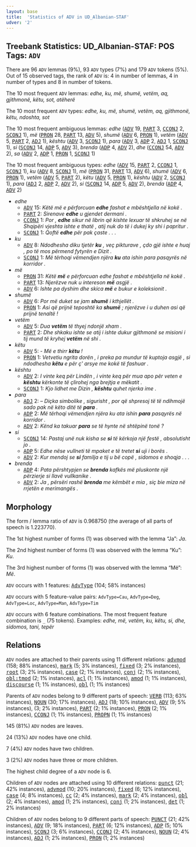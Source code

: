 ```yaml
---
layout: base
title:  'Statistics of ADV in UD_Albanian-STAF'
udver: '2'
---
```


## Treebank Statistics: UD_Albanian-STAF: POS Tags: `ADV`

There are 96 `ADV` lemmas (9%), 93 `ADV` types (7%) and 179 `ADV` tokens (5%).
Out of 15 observed tags, the rank of `ADV` is: 4 in number of lemmas, 4 in number of types and 8 in number of tokens.

The 10 most frequent `ADV` lemmas: <em>edhe, ku, më, shumë, vetëm, aq, gjithmonë, këtu, sot, atëherë</em>

The 10 most frequent `ADV` types:  <em>edhe, ku, më, shumë, vetëm, aq, gjithmonë, këtu, ndoshta, sot</em>

The 10 most frequent ambiguous lemmas: <em>edhe</em> (<tt><a href="sq_staf-pos-ADV.html">ADV</a></tt> 19, <tt><a href="sq_staf-pos-PART.html">PART</a></tt> 3, <tt><a href="sq_staf-pos-CCONJ.html">CCONJ</a></tt> 2, <tt><a href="sq_staf-pos-SCONJ.html">SCONJ</a></tt> 1), <em>më</em> (<tt><a href="sq_staf-pos-PRON.html">PRON</a></tt> 28, <tt><a href="sq_staf-pos-PART.html">PART</a></tt> 13, <tt><a href="sq_staf-pos-ADV.html">ADV</a></tt> 5), <em>shumë</em> (<tt><a href="sq_staf-pos-ADV.html">ADV</a></tt> 6, <tt><a href="sq_staf-pos-PRON.html">PRON</a></tt> 1), <em>vetëm</em> (<tt><a href="sq_staf-pos-ADV.html">ADV</a></tt> 5, <tt><a href="sq_staf-pos-PART.html">PART</a></tt> 2, <tt><a href="sq_staf-pos-ADJ.html">ADJ</a></tt> 1), <em>kështu</em> (<tt><a href="sq_staf-pos-ADV.html">ADV</a></tt> 3, <tt><a href="sq_staf-pos-SCONJ.html">SCONJ</a></tt> 1), <em>para</em> (<tt><a href="sq_staf-pos-ADV.html">ADV</a></tt> 3, <tt><a href="sq_staf-pos-ADP.html">ADP</a></tt> 2, <tt><a href="sq_staf-pos-ADJ.html">ADJ</a></tt> 1, <tt><a href="sq_staf-pos-SCONJ.html">SCONJ</a></tt> 1), <em>si</em> (<tt><a href="sq_staf-pos-SCONJ.html">SCONJ</a></tt> 14, <tt><a href="sq_staf-pos-ADP.html">ADP</a></tt> 5, <tt><a href="sq_staf-pos-ADV.html">ADV</a></tt> 3), <em>brenda</em> (<tt><a href="sq_staf-pos-ADP.html">ADP</a></tt> 4, <tt><a href="sq_staf-pos-ADV.html">ADV</a></tt> 2), <em>dhe</em> (<tt><a href="sq_staf-pos-CCONJ.html">CCONJ</a></tt> 54, <tt><a href="sq_staf-pos-ADV.html">ADV</a></tt> 2), <em>sa</em> (<tt><a href="sq_staf-pos-ADV.html">ADV</a></tt> 2, <tt><a href="sq_staf-pos-ADP.html">ADP</a></tt> 1, <tt><a href="sq_staf-pos-PRON.html">PRON</a></tt> 1, <tt><a href="sq_staf-pos-SCONJ.html">SCONJ</a></tt> 1)

The 10 most frequent ambiguous types:  <em>edhe</em> (<tt><a href="sq_staf-pos-ADV.html">ADV</a></tt> 15, <tt><a href="sq_staf-pos-PART.html">PART</a></tt> 2, <tt><a href="sq_staf-pos-CCONJ.html">CCONJ</a></tt> 1, <tt><a href="sq_staf-pos-SCONJ.html">SCONJ</a></tt> 1), <em>ku</em> (<tt><a href="sq_staf-pos-ADV.html">ADV</a></tt> 8, <tt><a href="sq_staf-pos-SCONJ.html">SCONJ</a></tt> 1), <em>më</em> (<tt><a href="sq_staf-pos-PRON.html">PRON</a></tt> 31, <tt><a href="sq_staf-pos-PART.html">PART</a></tt> 13, <tt><a href="sq_staf-pos-ADV.html">ADV</a></tt> 6), <em>shumë</em> (<tt><a href="sq_staf-pos-ADV.html">ADV</a></tt> 6, <tt><a href="sq_staf-pos-PRON.html">PRON</a></tt> 1), <em>vetëm</em> (<tt><a href="sq_staf-pos-ADV.html">ADV</a></tt> 5, <tt><a href="sq_staf-pos-PART.html">PART</a></tt> 2), <em>këtu</em> (<tt><a href="sq_staf-pos-ADV.html">ADV</a></tt> 5, <tt><a href="sq_staf-pos-PRON.html">PRON</a></tt> 1), <em>kështu</em> (<tt><a href="sq_staf-pos-ADV.html">ADV</a></tt> 2, <tt><a href="sq_staf-pos-SCONJ.html">SCONJ</a></tt> 1), <em>para</em> (<tt><a href="sq_staf-pos-ADJ.html">ADJ</a></tt> 2, <tt><a href="sq_staf-pos-ADP.html">ADP</a></tt> 2, <tt><a href="sq_staf-pos-ADV.html">ADV</a></tt> 2), <em>si</em> (<tt><a href="sq_staf-pos-SCONJ.html">SCONJ</a></tt> 14, <tt><a href="sq_staf-pos-ADP.html">ADP</a></tt> 5, <tt><a href="sq_staf-pos-ADV.html">ADV</a></tt> 2), <em>brenda</em> (<tt><a href="sq_staf-pos-ADP.html">ADP</a></tt> 4, <tt><a href="sq_staf-pos-ADV.html">ADV</a></tt> 2)


* <em>edhe</em>
  * <tt><a href="sq_staf-pos-ADV.html">ADV</a></tt> 15: <em>Këtë më e përforcuan <b>edhe</b> fashat e mbështjella në kokë .</em>
  * <tt><a href="sq_staf-pos-PART.html">PART</a></tt> 2: <em>Sirenave <b>edhe</b> u gjendet dermani .</em>
  * <tt><a href="sq_staf-pos-CCONJ.html">CCONJ</a></tt> 1: <em>Por , <b>edhe</b> sikur në librin që kishte lexuar të shkruhej se në Shqipëri vjeshta ishte e thatë , atij nuk do të i dukej ky shi i papritur .</em>
  * <tt><a href="sq_staf-pos-SCONJ.html">SCONJ</a></tt> 1: <em>Qoftë <b>edhe</b> për pak çaste . . .</em>
* <em>ku</em>
  * <tt><a href="sq_staf-pos-ADV.html">ADV</a></tt> 8: <em>Ndodhesha diku tjetër <b>ku</b> , veç pikturave , çdo gjë ishte e huaj , po të mos përmend fytyrën e Dizit .</em>
  * <tt><a href="sq_staf-pos-SCONJ.html">SCONJ</a></tt> 1: <em>Më tërhoqi vëmendjen njëra <b>ku</b> ata ishin para pasqyrës në korridor .</em>
* <em>më</em>
  * <tt><a href="sq_staf-pos-PRON.html">PRON</a></tt> 31: <em>Këtë <b>më</b> e përforcuan edhe fashat e mbështjella në kokë .</em>
  * <tt><a href="sq_staf-pos-PART.html">PART</a></tt> 13: <em>Njerëzve nuk u intereson <b>më</b> asgjë .</em>
  * <tt><a href="sq_staf-pos-ADV.html">ADV</a></tt> 6: <em>Ishte pa dyshim dhe skica <b>më</b> e bukur e koleksionit .</em>
* <em>shumë</em>
  * <tt><a href="sq_staf-pos-ADV.html">ADV</a></tt> 6: <em>Por më duket se jam <b>shumë</b> i kthjellët .</em>
  * <tt><a href="sq_staf-pos-PRON.html">PRON</a></tt> 1: <em>Asi që prijnë teposhtë ka <b>shumë</b> ; njerëzve i u duhen asi që prijnë tenaltë !</em>
* <em>vetëm</em>
  * <tt><a href="sq_staf-pos-ADV.html">ADV</a></tt> 5: <em>Dua <b>vetëm</b> të thyej ndonjë xham .</em>
  * <tt><a href="sq_staf-pos-PART.html">PART</a></tt> 2: <em>Dhe shkaku ishte se atij i ishte dukur gjithmonë se misioni i tij mund të kryhej <b>vetëm</b> në shi .</em>
* <em>këtu</em>
  * <tt><a href="sq_staf-pos-ADV.html">ADV</a></tt> 5: <em>- Më e thirr <b>këtu</b> !</em>
  * <tt><a href="sq_staf-pos-PRON.html">PRON</a></tt> 1: <em>Vetvetiu ngrita dorën , i preka pa mundur të kuptoja asgjë , si ndodhesha <b>këtu</b> e për ç' arsye me kokë të fashuar .</em>
* <em>kështu</em>
  * <tt><a href="sq_staf-pos-ADV.html">ADV</a></tt> 2: <em>I vinte keq për Lindën , i vinte keq për mua apo për veten e <b>kështu</b> kërkonte të çlirohej nga brejtja e mëkatit .</em>
  * <tt><a href="sq_staf-pos-SCONJ.html">SCONJ</a></tt> 1: <em>Kjo lidhet me Dizin , <b>kështu</b> quhet njerka ime .</em>
* <em>para</em>
  * <tt><a href="sq_staf-pos-ADJ.html">ADJ</a></tt> 2: <em>– Diçka simbolike , sigurisht , por që shpresoj të të ndihmojë sado pak në këto ditë të <b>para</b> .</em>
  * <tt><a href="sq_staf-pos-ADP.html">ADP</a></tt> 2: <em>Më tërhoqi vëmendjen njëra ku ata ishin <b>para</b> pasqyrës në korridor .</em>
  * <tt><a href="sq_staf-pos-ADV.html">ADV</a></tt> 2: <em>Kënd ka takuar <b>para</b> se të hynte në shtëpinë tonë ?</em>
* <em>si</em>
  * <tt><a href="sq_staf-pos-SCONJ.html">SCONJ</a></tt> 14: <em>Pastaj unë nuk kisha se <b>si</b> të kërkoja një festë , absolutisht jo .</em>
  * <tt><a href="sq_staf-pos-ADP.html">ADP</a></tt> 5: <em>Edhe nëse vullneti të mpaket e të tretet <b>si</b> uji i borës .</em>
  * <tt><a href="sq_staf-pos-ADV.html">ADV</a></tt> 2: <em>Kur mendoj se <b>si</b> familja e tij u bë copë , sidomos e shoqja . . .</em>
* <em>brenda</em>
  * <tt><a href="sq_staf-pos-ADP.html">ADP</a></tt> 4: <em>Pata përshtypjen se <b>brenda</b> kafkës më pluskonte një përzierje si llavë vullkanike .</em>
  * <tt><a href="sq_staf-pos-ADV.html">ADV</a></tt> 2: <em>Ja , përsëri rashë <b>brenda</b> me këmbët e mia , siç bie miza në rrjetën e merimangës .</em>

## Morphology

The form / lemma ratio of `ADV` is 0.968750 (the average of all parts of speech is 1.223770).

The 1st highest number of forms (1) was observed with the lemma “Ja”: <em>Ja</em>.

The 2nd highest number of forms (1) was observed with the lemma “Ku”: <em>Ku</em>.

The 3rd highest number of forms (1) was observed with the lemma “Më”: <em>Më</em>.

`ADV` occurs with 1 features: <tt><a href="sq_staf-feat-AdvType.html">AdvType</a></tt> (104; 58% instances)

`ADV` occurs with 5 feature-value pairs: `AdvType=Cau`, `AdvType=Deg`, `AdvType=Loc`, `AdvType=Man`, `AdvType=Tim`

`ADV` occurs with 6 feature combinations.
The most frequent feature combination is `_` (75 tokens).
Examples: <em>edhe, më, vetëm, ku, këtu, si, dhe, sidomos, tani, tepër</em>


## Relations

`ADV` nodes are attached to their parents using 11 different relations: <tt><a href="sq_staf-dep-advmod.html">advmod</a></tt> (158; 88% instances), <tt><a href="sq_staf-dep-mark.html">mark</a></tt> (5; 3% instances), <tt><a href="sq_staf-dep-fixed.html">fixed</a></tt> (3; 2% instances), <tt><a href="sq_staf-dep-root.html">root</a></tt> (3; 2% instances), <tt><a href="sq_staf-dep-case.html">case</a></tt> (2; 1% instances), <tt><a href="sq_staf-dep-conj.html">conj</a></tt> (2; 1% instances), <tt><a href="sq_staf-dep-obl-tmod.html">obl:tmod</a></tt> (2; 1% instances), <tt><a href="sq_staf-dep-acl.html">acl</a></tt> (1; 1% instances), <tt><a href="sq_staf-dep-amod.html">amod</a></tt> (1; 1% instances), <tt><a href="sq_staf-dep-discourse.html">discourse</a></tt> (1; 1% instances), <tt><a href="sq_staf-dep-obl.html">obl</a></tt> (1; 1% instances)

Parents of `ADV` nodes belong to 9 different parts of speech: <tt><a href="sq_staf-pos-VERB.html">VERB</a></tt> (113; 63% instances), <tt><a href="sq_staf-pos-NOUN.html">NOUN</a></tt> (30; 17% instances), <tt><a href="sq_staf-pos-ADJ.html">ADJ</a></tt> (18; 10% instances), <tt><a href="sq_staf-pos-ADV.html">ADV</a></tt> (9; 5% instances),  (3; 2% instances), <tt><a href="sq_staf-pos-PART.html">PART</a></tt> (2; 1% instances), <tt><a href="sq_staf-pos-PRON.html">PRON</a></tt> (2; 1% instances), <tt><a href="sq_staf-pos-CCONJ.html">CCONJ</a></tt> (1; 1% instances), <tt><a href="sq_staf-pos-PROPN.html">PROPN</a></tt> (1; 1% instances)

145 (81%) `ADV` nodes are leaves.

24 (13%) `ADV` nodes have one child.

7 (4%) `ADV` nodes have two children.

3 (2%) `ADV` nodes have three or more children.

The highest child degree of a `ADV` node is 6.

Children of `ADV` nodes are attached using 10 different relations: <tt><a href="sq_staf-dep-punct.html">punct</a></tt> (21; 42% instances), <tt><a href="sq_staf-dep-advmod.html">advmod</a></tt> (10; 20% instances), <tt><a href="sq_staf-dep-fixed.html">fixed</a></tt> (6; 12% instances), <tt><a href="sq_staf-dep-case.html">case</a></tt> (4; 8% instances), <tt><a href="sq_staf-dep-cc.html">cc</a></tt> (2; 4% instances), <tt><a href="sq_staf-dep-mark.html">mark</a></tt> (2; 4% instances), <tt><a href="sq_staf-dep-obl.html">obl</a></tt> (2; 4% instances), <tt><a href="sq_staf-dep-amod.html">amod</a></tt> (1; 2% instances), <tt><a href="sq_staf-dep-conj.html">conj</a></tt> (1; 2% instances), <tt><a href="sq_staf-dep-det.html">det</a></tt> (1; 2% instances)

Children of `ADV` nodes belong to 9 different parts of speech: <tt><a href="sq_staf-pos-PUNCT.html">PUNCT</a></tt> (21; 42% instances), <tt><a href="sq_staf-pos-ADV.html">ADV</a></tt> (9; 18% instances), <tt><a href="sq_staf-pos-PART.html">PART</a></tt> (6; 12% instances), <tt><a href="sq_staf-pos-ADP.html">ADP</a></tt> (5; 10% instances), <tt><a href="sq_staf-pos-SCONJ.html">SCONJ</a></tt> (3; 6% instances), <tt><a href="sq_staf-pos-CCONJ.html">CCONJ</a></tt> (2; 4% instances), <tt><a href="sq_staf-pos-NOUN.html">NOUN</a></tt> (2; 4% instances), <tt><a href="sq_staf-pos-ADJ.html">ADJ</a></tt> (1; 2% instances), <tt><a href="sq_staf-pos-PRON.html">PRON</a></tt> (1; 2% instances)

